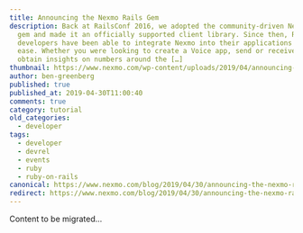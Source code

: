 ```yaml
---
title: Announcing the Nexmo Rails Gem
description: Back at RailsConf 2016, we adopted the community-driven Nexmo Ruby
  gem and made it an officially supported client library. Since then, Ruby
  developers have been able to integrate Nexmo into their applications with more
  ease. Whether you were looking to create a Voice app, send or receive an SMS,
  obtain insights on numbers around the […]
thumbnail: https://www.nexmo.com/wp-content/uploads/2019/04/announcing-the-nexmo-rails-gem.png
author: ben-greenberg
published: true
published_at: 2019-04-30T11:00:40
comments: true
category: tutorial
old_categories:
  - developer
tags:
  - developer
  - devrel
  - events
  - ruby
  - ruby-on-rails
canonical: https://www.nexmo.com/blog/2019/04/30/announcing-the-nexmo-rails-gem-dr
redirect: https://www.nexmo.com/blog/2019/04/30/announcing-the-nexmo-rails-gem-dr
---
```

Content to be migrated...